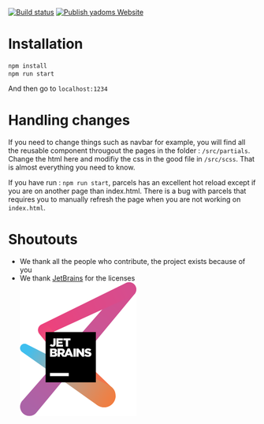[![Build status](https://github.com/Yadoms/website/workflows/Build/badge.svg)](https://github.com/Yadoms/website/actions)
[![Publish yadoms Website](https://github.com/Yadoms/website/actions/workflows/deploy.yml/badge.svg)](https://github.com/Yadoms/website/actions/workflows/deploy.yml)

# Installation

```
npm install
npm run start
```

And then go to `localhost:1234`

# Handling changes

If you need to change things such as navbar for example, you will find all the reusable component througout the pages in the folder : `/src/partials`.
Change the html here and modifiy the css in the good file in `/src/scss`.
That is almost everything you need to know.

If you have run : `npm run start`, parcels has an excellent hot reload except if you are on another page than index.html. There is a bug with parcels that requires you to manually refresh the page when you are not working on `index.html`.

# Shoutouts

- We thank all the people who contribute, the project exists because of you<br />
- We thank [JetBrains](https://www.jetbrains.com/?from=yadoms) for the licenses<br />
  <a href="https://www.jetbrains.com/?from=yadoms" target="_blank"><img src="./assets/img/jetbrains-variant-3.svg"></a>
